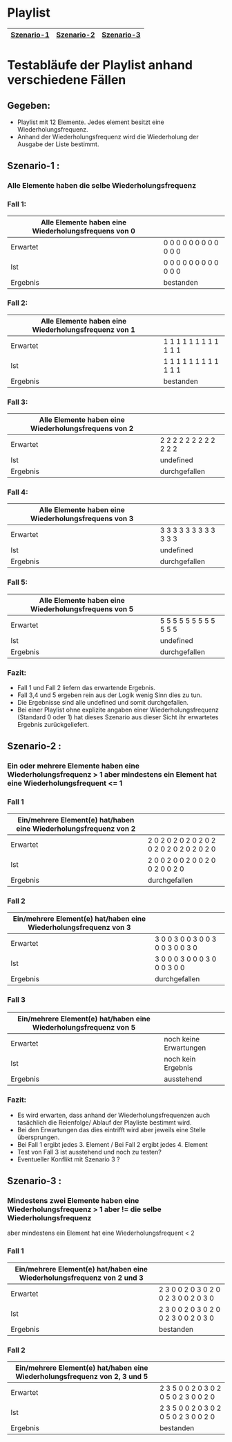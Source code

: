 # Playlist

|[Szenario-1](#Szenario-1)|[Szenario-2](#Szenario-2)|[Szenario-3](#Szenario-3)|
|-------------------------|-------------------------|-------------------------|

# Testabläufe der Playlist anhand verschiedene Fällen

## Gegeben:
* Playlist mit 12 Elemente. Jedes element besitzt eine Wiederholungsfrequenz. 
* Anhand der Wiederholungsfrequenz wird die Wiederholung der Ausgabe der Liste bestimmt.

## Szenario-1 : 
### Alle Elemente haben die selbe Wiederholungsfrequenz

### Fall 1:
|Alle Elemente haben eine Wiederholungsfrequens von 0|                       |
|----------------------------------------------------|-----------------------|
|Erwartet                                            |0 0 0 0 0 0 0 0 0 0 0 0|
|  Ist                                               |0 0 0 0 0 0 0 0 0 0 0 0|
|Ergebnis                                            |bestanden              |

### Fall 2:
|Alle Elemente haben eine Wiederholungsfrequenz von 1|                       |
|----------------------------------------------------|-----------------------|
|Erwartet                                            |1 1 1 1 1 1 1 1 1 1 1 1|
|  Ist                                               |1 1 1 1 1 1 1 1 1 1 1 1|
|Ergebnis                                            |bestanden              |

### Fall 3:
|Alle Elemente haben eine Wiederholungsfrequens von 2|                       |
|----------------------------------------------------|-----------------------|
|Erwartet                                            |2 2 2 2 2 2 2 2 2 2 2 2|
|  Ist                                               |undefined              |
|Ergebnis                                            |durchgefallen          |
	
### Fall 4:
|Alle Elemente haben eine Wiederholungsfrequens von 3|                       |
|----------------------------------------------------|-----------------------|
|Erwartet                                            |3 3 3 3 3 3 3 3 3 3 3 3|
|  Ist                                               |undefined              |
|Ergebnis                                            |durchgefallen          |

### Fall 5:
|Alle Elemente haben eine Wiederholungsfrequens von 5|                       |
|----------------------------------------------------|-----------------------|
|Erwartet                                            |5 5 5 5 5 5 5 5 5 5 5 5|
|  Ist                                               |undefined              |
|Ergebnis                                            |durchgefallen          |

### Fazit:
* Fall 1 und Fall 2 liefern das erwartende Ergebnis.
* Fall 3,4 und 5 ergeben rein aus der Logik wenig Sinn dies zu tun.
* Die Ergebnisse sind alle undefined und somit durchgefallen.
* Bei einer Playlist ohne explizite angaben einer Wiederholungsfrequenz (Standard 0 oder 1) hat dieses Szenario aus dieser Sicht ihr erwartetes Ergebnis zurückgeliefert.

## Szenario-2 :
### Ein oder mehrere Elemente haben eine Wiederholungsfrequenz  > 1 aber mindestens ein Element hat eine Wiederholungsfrequent <= 1

### Fall 1
|Ein/mehrere Element(e) hat/haben eine Wiederholungsfrequenz von 2|                       			|
|-------------------------------------------------------------------|-------------------------------------------|
|Erwartet                                            		    |2 0 2 0 2 0 2 0 2 0 2 0 2 0 2 0 2 0 2 0 2 0|
|  Ist                                                		    |2 0 0 2 0 0 2 0 0 2 0 0 2 0 0 2 0          |
|Ergebnis                                            		    |durchgefallen           			|

### Fall 2
|Ein/mehrere Element(e) hat/haben eine Wiederholungsfrequenz von 3|                       	      |
|-------------------------------------------------------------------|---------------------------------|
|Erwartet                                            		    |3 0 0 3 0 0 3 0 0 3 0 0 3 0 0 3 0|
|  Ist                                                		    |3 0 0 0 3 0 0 0 3 0 0 0 3 0 0    |
|Ergebnis                                            		    |durchgefallen           	      |

### Fall 3
#### 
|Ein/mehrere Element(e) hat/haben eine Wiederholungsfrequenz von 5|                      |
|-------------------------------------------------------------------|----------------------|
|Erwartet                                            		    |noch keine Erwartungen|
|  Ist                                                		    |noch kein Ergebnis    |
|Ergebnis                                            		    |ausstehend  	   |

### Fazit:
* Es wird erwarten, dass anhand der Wiederholungsfrequenzen auch tasächlich die Reienfolge/ Ablauf der Playliste bestimmt wird.
* Bei den Erwartungen das dies eintrifft wird aber jeweils eine Stelle übersprungen.
* Bei Fall 1 ergibt jedes 3. Element / Bei Fall 2 ergibt jedes 4. Element
* Test von Fall 3 ist ausstehend und noch zu testen?
* Eventueller Konflikt mit Szenario 3 ?

## Szenario-3 :
### Mindestens zwei Elemente haben eine Wiederholungsfrequenz > 1 aber != die selbe Wiederholungsfrequenz  
aber mindestens ein Element hat eine Wiederholungsfrequent < 2

### Fall 1
|Ein/mehrere Element(e) hat/haben eine Wiederholungsfrequenz von 2 und 3|                      		|
|-------------------------------------------------------------------------|-------------------------------------|
|Erwartet                                            		          |2 3 0 0 2 0 3 0 2 0 0 2 3 0 0 2 0 3 0|
|  Ist                                                		          |2 3 0 0 2 0 3 0 2 0 0 2 3 0 0 2 0 3 0|
|Ergebnis                                            		          |bestanden				|

### Fall 2
|Ein/mehrere Element(e) hat/haben eine Wiederholungsfrequenz von 2, 3 und 5|                      		      |
|-------------------------------------------------------------------------------|-------------------------------------|
|Erwartet                                            		    		|2 3 5 0 0 2 0 3 0 2 0 5 0 2 3 0 0 2 0|
|  Ist                                                		    		|2 3 5 0 0 2 0 3 0 2 0 5 0 2 3 0 0 2 0|
|Ergebnis                                            		    		|bestanden			      |
